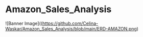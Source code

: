 # Amazon_Sales_Analysis
![Banner Image]((https://github.com/Celina-Waskar/Amazon_Sales_Analysis/blob/main/ERD-AMAZON.png)
